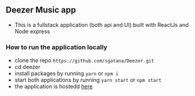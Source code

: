 ## Deezer Music app

 - This is a fullstack application (both api and UI) built with ReactJs and Node express

 ### How to run the application locally
 - clone the repo `https://github.com/sgatana/Deezer.git` 
 - cd deezer
 - install packages by running `yarn` or `npm i`
 - start both applications by running `yarn start` or `npm start`
 - the application is hostedd [here](https://deezer-music-app.herokuapp.com/)